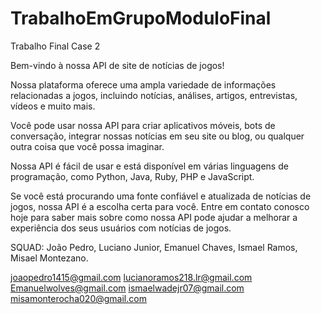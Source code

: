 # TrabalhoEmGrupoModuloFinal
Trabalho Final Case 2

Bem-vindo à nossa API de site de notícias de jogos!

Nossa plataforma oferece uma ampla variedade de informações relacionadas a jogos, incluindo notícias, análises, artigos, entrevistas, vídeos e muito mais.
 
Você pode usar nossa API para criar aplicativos móveis, bots de conversação, integrar nossas notícias em seu site ou blog, ou qualquer outra coisa que você possa imaginar.
 
Nossa API é fácil de usar e está disponível em várias linguagens de programação, como Python, Java, Ruby, PHP e JavaScript.
 
Se você está procurando uma fonte confiável e atualizada de notícias de jogos, nossa API é a escolha certa para você. Entre em contato conosco hoje para saber mais sobre como nossa API pode ajudar a melhorar a experiência dos seus usuários com notícias de jogos.
 
SQUAD: João Pedro, Luciano Junior, Emanuel Chaves, Ismael Ramos, Misael Montezano.

joaopedro1415@gmail.com
lucianoramos218.lr@gmail.com
Emanuelwolves@gmail.com
ismaelwadejr07@gmail.com
misamonterocha020@gmail.com

